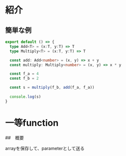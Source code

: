 # 紹介

## 簡単な例

```typescript
export default () => {
  type Add<T> = (x:T, y:T) => T
  type Multiply<T> = (x:T, y:T) => T  

  const add: Add<number> = (x, y) => x + y
  const multiply: Multiply<number> = (x, y) => x * y

  const f_a = 4
  const f_b = 2

  const s = multiply(f_b, add(f_a, f_a))
  
  console.log(s)
}

```

# 一等function 

##　概要

arrayを保存して、parameterとして送る

